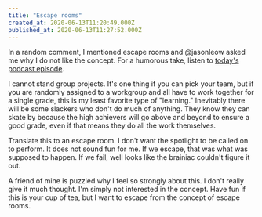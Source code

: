 ```yaml
---
title: "Escape rooms"
created_at: 2020-06-13T11:20:49.000Z
published_at: 2020-06-13T11:27:52.000Z
---
```

In a random comment, I mentioned escape rooms and @jasonleow asked me why I do not like the concept. For a humorous take, listen to [today's podcast episode](https://anchor.fm/brandon-wilson99/episodes/68-Escape-rooms-efave0). 

I cannot stand group projects. It's one thing if you can pick your team, but if you are randomly assigned to a workgroup and all have to work together for a single grade, this is my least favorite type of "learning." Inevitably there will be some slackers who don't do much of anything. They know they can skate by because the high achievers will go above and beyond to ensure a good grade, even if that means they do all the work themselves.

Translate this to an escape room. I don't want the spotlight to be called on to perform. It does not sound fun for me. If we escape, that was what was supposed to happen. If we fail, well looks like the brainiac couldn't figure it out. 

A friend of mine is puzzled why I feel so strongly about this. I don't really give it much thought. I'm simply not interested in the concept. Have fun if this is your cup of tea, but I want to escape from the concept of escape rooms.
